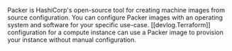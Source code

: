 
Packer is HashiCorp's open-source tool for creating machine images from source configuration. You can configure Packer images with an operating system and software for your specific use-case. [[devlog.Terraform]] configuration for a compute instance can use a Packer image to provision your instance without manual configuration.
